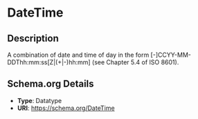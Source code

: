 # DateTime

## Description
A combination of date and time of day in the form [-]CCYY-MM-DDThh:mm:ss[Z|(+|-)hh:mm] (see Chapter 5.4 of ISO 8601).

## Schema.org Details
- **Type**: Datatype
- **URI**: https://schema.org/DateTime

